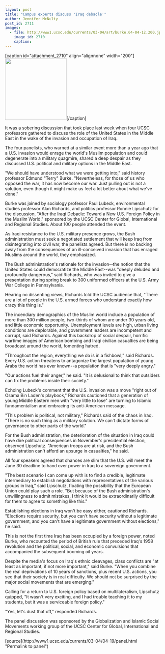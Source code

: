 ```yaml
---
layout: post
title: "Campus experts discuss 'Iraq debacle'"
author: Jennifer McNulty
post_id: 2711
images:
  - file: http://www1.ucsc.edu/currents/03-04/art/burke.04-04-12.200.jpg
    image_id: 2710
    caption: 
---
```


[caption id="attachment_2710" align="alignnone" width="200"]<a href="http://localhost/mysite/wp-content/uploads/2004/04/burke.04-04-12.200.jpg"><img class="size-full wp-image-2710" src="http://localhost/mysite/wp-content/uploads/2004/04/burke.04-04-12.200.jpg" alt="" width="200" height="201" /></a>[/caption]
<p>
  It was a sobering discussion that took place last week when four UCSC professors gathered to discuss the role of the United States in the Middle East in the wake of the invasion and occupation of Iraq.<br>
</p>
<p>
  The four panelists, who warned at a similar event more than a year ago that a U.S. invasion would enrage the world's Muslim population and could degenerate into a military quagmire, shared a deep despair as they discussed U.S. political and military options in the Middle East.<br>
</p>
<p>
  "We should have understood what we were getting into," said history professor Edmund "Terry" Burke. "Nevertheless, for those of us who opposed the war, it has now become our war. Just pulling out is not a solution, even though it might make us feel a lot better about what we've done."<br>
</p>
<p>
  Burke was joined by sociology professor Paul Lubeck, environmental studies professor Alan Richards, and politics professor Ronnie Lipschutz for the discussion, "After the Iraqi Debacle: Toward a New U.S. Foreign Policy in the Muslim World," sponsored by the UCSC Center for Global, International and Regional Studies. About 100 people attended the event.<br>
</p>
<p>
  As Iraqi resistance to the U.S. military presence grows, the Bush administration must seek a negotiated settlement that will keep Iraq from disintegrating into civil war, the panelists agreed. But there is no backing away from the consequences of an ill-conceived invasion that has enraged Muslims around the world, they emphasized.<br>
</p>
<p>
  The Bush administration's rationale for the invasion--the notion that the United States could democratize the Middle East--was "deeply deluded and profoundly dangerous," said Richards, who was invited to give a presentation during spring break to 300 uniformed officers at the U.S. Army War College in Pennsylvania.
</p>
<p>
  Hearing no dissenting views, Richards told the UCSC audience that, "There are a lot of people in the U.S. armed forces who understand exactly how crazy this thing is."<br>
</p>
<p>
  The incendiary demographics of the Muslim world include a population of more than 300 million people, two-thirds of whom are under 30 years old, and little economic opportunity. Unemployment levels are high, urban living conditions are deplorable, and government leaders are incompetent and corrupt, said Richards. Against this backdrop of social despair, horrific wartime images of American bombing and Iraqi civilian casualties are being broadcast around the world, fomenting hatred.<br>
</p>
<p>
  "Throughout the region, everything we do is in a fishbowl," said Richards. Every U.S. action threatens to antagonize the largest population of young Arabs the world has ever known--a population that is "very deeply angry."<br>
</p>
<p>
  "Our actions fuel their anger," he said. "It is delusional to think that outsiders can fix the problems inside their society."<br>
</p>
<p>
  Echoing Lubeck's comment that the U.S. invasion was a move "right out of Osama Bin Laden's playbook," Richards cautioned that a generation of young Middle Eastern men with "very little to lose" are turning to Islamic fundamentalism and embracing its anti-American message.<br>
</p>
<p>
  "This problem is political, not military," Richards said of the chaos in Iraq. "There is no such thing as a military solution. We can't dictate forms of governance to other parts of the world."<br>
</p>
<p>
  For the Bush administration, the deterioration of the situation in Iraq could have dire political consequences in November's presidential election, observed Lipschutz. "American troops are at risk, and the Bush administration can't afford an upsurge in casualties," he said.<br>
</p>
<p>
  All four speakers agreed that chances are slim that the U.S. will meet the June 30 deadline to hand over power in Iraq to a sovereign government.<br>
</p>
<p>
  "The best scenario I can come up with is to find a credible, legitimate intermediary to establish negotiations with representatives of the various groups in Iraq," said Lipschutz, floating the possibility that the European Union could play such a role. "But because of the Bush administration's unwillingness to admit mistakes, I think it would be extraordinarily difficult for them to agree to something like this."<br>
</p>
<p>
  Establishing elections in Iraq won't be easy either, cautioned Richards. "Elections require security, but you can't have security without a legitimate government, and you can't have a legitimate government without elections," he said.<br>
</p>
<p>
  This is not the first time Iraq has been occupied by a foreign power, noted Burke, who recounted the period of British rule that preceded Iraq's 1958 revolution and the political, social, and economic convulsions that accompanied the subsequent booming oil years.<br>
</p>
<p>
  Despite the media's focus on Iraq's ethnic cleavages, class conflicts are "at least as important, if not more important," said Burke. "When you combine the real deprivations of 10 years of sanctions, plus recent U.S. actions, you see that their society is in real difficulty. We should not be surprised by the major social movements that are emerging."<br>
</p>
<p>
  Calling for a return to U.S. foreign policy based on multilateralism, Lipschutz quipped, "It wasn't very exciting, and I had trouble teaching it to my students, but it was a serviceable foreign policy."<br>
</p>
<p>
  "Yes, let's dust that off," responded Richards.<br>
</p>
<p>
  The panel discussion was sponsored by the Globalization and Islamic Social Movements working group of the UCSC Center for Global, International and Regional Studies.<br>
</p>
[source](http://www1.ucsc.edu/currents/03-04/04-19/panel.html "Permalink to panel")
